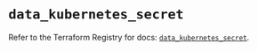 # `data_kubernetes_secret`

Refer to the Terraform Registry for docs: [`data_kubernetes_secret`](https://registry.terraform.io/providers/hashicorp/kubernetes/2.26.0/docs/data-sources/secret).
